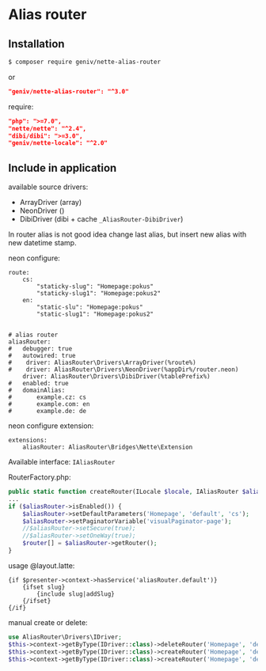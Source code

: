 Alias router
============

Installation
------------
```sh
$ composer require geniv/nette-alias-router
```
or
```json
"geniv/nette-alias-router": "^3.0"
```

require:
```json
"php": ">=7.0",
"nette/nette": "^2.4",
"dibi/dibi": ">=3.0",
"geniv/nette-locale": "^2.0"
```

Include in application
----------------------

available source drivers:
- ArrayDriver (array)
- NeonDriver ()
- DibiDriver (dibi + cache `_AliasRouter-DibiDriver`)

In router alias is not good idea change last alias, but insert new alias with new datetime stamp.

neon configure:
```neon
route:
    cs:
        "staticky-slug": "Homepage:pokus"
        "staticky-slug1": "Homepage:pokus2"
    en:
        "static-slu": "Homepage:pokus"
        "static-slug1": "Homepage:pokus2"


# alias router
aliasRouter:
#   debugger: true
#   autowired: true
#    driver: AliasRouter\Drivers\ArrayDriver(%route%)
#    driver: AliasRouter\Drivers\NeonDriver(%appDir%/router.neon)
    driver: AliasRouter\Drivers\DibiDriver(%tablePrefix%)
#   enabled: true
#   domainAlias:
#       example.cz: cs
#       example.com: en
#       example.de: de
```

neon configure extension:
```neon
extensions:
    aliasRouter: AliasRouter\Bridges\Nette\Extension
```

Available interface: `IAliasRouter`

RouterFactory.php:
```php
public static function createRouter(ILocale $locale, IAliasRouter $aliasRouter): IRouter
...
if ($aliasRouter->isEnabled()) {
    $aliasRouter->setDefaultParameters('Homepage', 'default', 'cs');
    $aliasRouter->setPaginatorVariable('visualPaginator-page');
    //$aliasRouter->setSecure(true);
    //$aliasRouter->setOneWay(true);
    $router[] = $aliasRouter->getRouter();
}
```

usage @layout.latte:
```latte
{if $presenter->context->hasService('aliasRouter.default')}
    {ifset slug}
        {include slug|addSlug}
    {/ifset}
{/if}
```

manual create or delete:
```php
use AliasRouter\Drivers\IDriver;
$this->context->getByType(IDriver::class)->deleteRouter('Homepage', 'default');
$this->context->getByType(IDriver::class)->createRouter('Homepage', 'default', 'muj alias');
$this->context->getByType(IDriver::class)->createRouter('Homepage', 'default', 'muj alias XX', ['locale' => 'en']);
```
